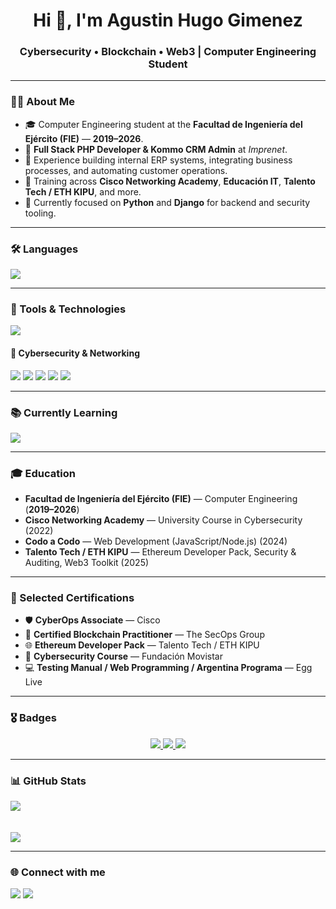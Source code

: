 <h1 align="center">Hi 👋, I'm Agustin Hugo Gimenez</h1>
<h3 align="center">Cybersecurity • Blockchain • Web3 | Computer Engineering Student</h3>

---

### 👨‍💻 About Me
- 🎓 Computer Engineering student at the **Facultad de Ingeniería del Ejército (FIE)** — **2019–2026**.
- 💼 **Full Stack PHP Developer & Kommo CRM Admin** at *Imprenet*.
- 🚀 Experience building internal ERP systems, integrating business processes, and automating customer operations.
- 📡 Training across **Cisco Networking Academy**, **Educación IT**, **Talento Tech / ETH KIPU**, and more.
- 🌱 Currently focused on **Python** and **Django** for backend and security tooling.

---

### 🛠️ Languages
<p>
  <img src="https://skillicons.dev/icons?i=c,cpp,python,html,css,js,php,java,laravel,solidity" />
</p>

---

### 🔧 Tools & Technologies
<p>
  <img src="https://skillicons.dev/icons?i=git,mysql,github,raspberrypi,arduino,vscode,clion,linux" />
</p>

#### 🔐 Cybersecurity & Networking
<p>
  <img src="https://img.shields.io/badge/Cisco%20Packet%20Tracer-1BA0D7?style=for-the-badge&logo=cisco&logoColor=white"/>
  <img src="https://img.shields.io/badge/Wireshark-1679A7?style=for-the-badge&logo=wireshark&logoColor=white"/>
  <img src="https://img.shields.io/badge/Nmap-004B87?style=for-the-badge&logo=gnu-bash&logoColor=white"/>
  <img src="https://img.shields.io/badge/Kali%20Linux-557C94?style=for-the-badge&logo=kalilinux&logoColor=white"/>
  <img src="https://img.shields.io/badge/Metasploitable-EF3B2D?style=for-the-badge&logo=metasploit&logoColor=white"/>
</p>

---

### 📚 Currently Learning
<p>
  <img src="https://skillicons.dev/icons?i=python,django" />
</p>

---

### 🎓 Education
- **Facultad de Ingeniería del Ejército (FIE)** — Computer Engineering (**2019–2026**)  
- **Cisco Networking Academy** — University Course in Cybersecurity (2022)  
- **Codo a Codo** — Web Development (JavaScript/Node.js) (2024)  
- **Talento Tech / ETH KIPU** — Ethereum Developer Pack, Security & Auditing, Web3 Toolkit (2025)  

---

### 🏅 Selected Certifications
- 🛡️ **CyberOps Associate** — Cisco  
- 🔗 **Certified Blockchain Practitioner** — The SecOps Group  
- 🌐 **Ethereum Developer Pack** — Talento Tech / ETH KIPU  
- 🔐 **Cybersecurity Course** — Fundación Movistar  
- 💻 **Testing Manual / Web Programming / Argentina Programa** — Egg Live  

---

### 🎖️ Badges
<p align="center">
  <a href="https://www.credly.com/badges/85240fc4-b195-4a4c-aefe-e609e20dae65/linked_in_profile">
    <img src="https://img.shields.io/badge/Cisco%20Networking%20Devices-blue?style=for-the-badge&logo=cisco&logoColor=white"/>
  </a>
  <a href="https://www.credly.com/badges/3d51785b-896b-4920-8bbc-1d6013098da6/linked_in_profile">
    <img src="https://img.shields.io/badge/Cisco%20Networking%20Basics-blue?style=for-the-badge&logo=cisco&logoColor=white"/>
  </a>
  <a href="https://www.credly.com/badges/d26ee5c8-e2fa-41e7-8646-c04d014ddf89/linked_in_profile">
    <img src="https://img.shields.io/badge/Cisco%20Intro%20to%20Cybersecurity-green?style=for-the-badge&logo=cisco&logoColor=white"/>
  </a>
</p>

---
### 📊 GitHub Stats
![](https://github-readme-stats.vercel.app/api?username=AgustinGimenezFIE&show_icons=true&theme=tokyonight)  
<br/>  
![](https://github-readme-stats.vercel.app/api/top-langs/?username=AgustinGimenezFIE&layout=compact&theme=tokyonight)

---

### 🌐 Connect with me
<p>
  <a href="https://www.linkedin.com/in/agustinhgimenez/" target="_blank"><img src="https://img.shields.io/badge/LinkedIn-%230A66C2?style=for-the-badge&logo=linkedin&logoColor=white"/></a>
  <a href="mailto:agustingimenez@protonmail.com"><img src="https://img.shields.io/badge/Email-8B89CC?style=for-the-badge&logo=protonmail&logoColor=white"/></a>
</p>
